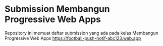 # Submission Membangun Progressive Web Apps
Repository ini memuat daftar submission yang ada pada kelas Membangun Progressive Web Apps
https://football-push-notif-abc123.web.app
